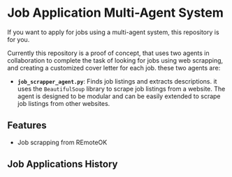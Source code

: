 
# Job Application Multi-Agent System

If you want to apply for jobs using a multi-agent system, this repository is for you. 

Currently this repository is a proof of concept, that uses two agents in collaboration to complete the task of looking for jobs using web scrapping, and creating a customized cover letter for each job. these two agents are:

- **`job_scrapper_agent.py`**: Finds job listings and extracts descriptions. it uses the `BeautifulSoup` library to scrape job listings from a website. The agent is designed to be modular and can be easily extended to scrape job listings from other websites.  

## Features

- Job scrapping from REmoteOK

## Job Applications History
<!-- AUTO-UPDATE:START -->

<!-- AUTO-UPDATE:END -->

